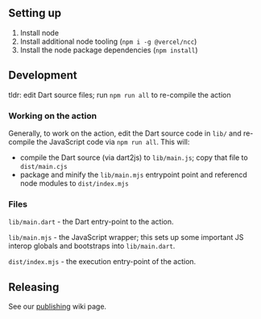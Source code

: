 ## Setting up

1. Install node
1. Install additional node tooling (`npm i -g @vercel/ncc`)
1. Install the node package dependencies (`npm install`)

## Development

tldr: edit Dart source files; run `npm run all` to re-compile the action

### Working on the action

Generally, to work on the action, edit the Dart source code in `lib/` and
re-compile the JavaScript code via `npm run all`. This will:

- compile the Dart source (via dart2js) to `lib/main.js`; copy that file to
  `dist/main.cjs`
- package and minify the `lib/main.mjs` entrypoint point and referencd node
  modules to `dist/index.mjs`

### Files

`lib/main.dart` - the Dart entry-point to the action.

`lib/main.mjs` - the JavaScript wrapper; this sets up some important JS interop
globals and bootstraps into `lib/main.dart`. 

`dist/index.mjs` - the execution entry-point of the action.

## Releasing

See our
[publishing](https://github.com/dart-lang/setup-dart/wiki/Publishing-procedure)
wiki page.
